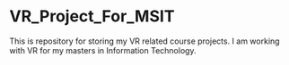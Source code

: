 # VR_Project_For_MSIT
This is repository for storing my VR related course projects. 
I am working with VR for my masters in Information Technology.